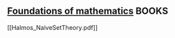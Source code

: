 [Foundations of mathematics](file:///C:%5CCloud%20Drives%5CiCloudDrive%5CiCloud~md~obsidian%5CObsidian_%5CFoundations%20of%20mathematics)
BOOKS
-----------
[[Halmos_NaiveSetTheory.pdf]]